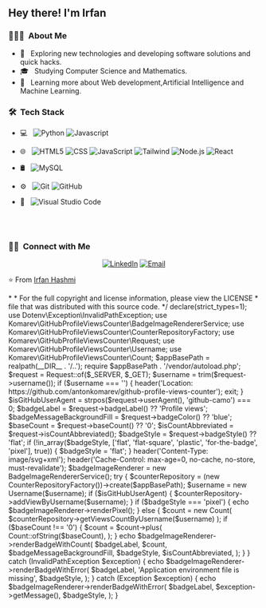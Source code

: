 

<h2> Hey there! I'm Irfan</h2>

<h3> 👨🏻‍💻 &nbsp;About Me </h3>

- 🤔 &nbsp; Exploring new technologies and developing software solutions and quick hacks.
- 🎓 &nbsp; Studying Computer Science and Mathematics.
- 🌱 &nbsp; Learning more about Web development,Artificial Intelligence and Machine Learning.


<h3> 🛠 &nbsp;Tech Stack</h3>

- 💻 &nbsp;
  ![Python](https://img.shields.io/badge/-Python-333333?style=flat&logo=python)
  ![Javascript](https://img.shields.io/badge/-Javascript-333333?style=flat&logo=Java&logoColor=007396)
  
- 🌐 &nbsp;
  ![HTML5](https://img.shields.io/badge/-HTML5-333333?style=flat&logo=HTML5)
  ![CSS](https://img.shields.io/badge/-CSS-333333?style=flat&logo=CSS3&logoColor=1572B6)
  ![JavaScript](https://img.shields.io/badge/-JavaScript-333333?style=flat&logo=javascript)
  ![Tailwind](https://img.shields.io/badge/-Tailwind-333333?style=flat&logo=bootstrap&logoColor=563D7C)
  ![Node.js](https://img.shields.io/badge/-Node.js-333333?style=flat&logo=node.js)
  ![React](https://img.shields.io/badge/-React-333333?style=flat&logo=react)
- 🛢 &nbsp;
  ![MySQL](https://img.shields.io/badge/-MySQL-333333?style=flat&logo=mysql)
- ⚙️ &nbsp;
  ![Git](https://img.shields.io/badge/-Git-333333?style=flat&logo=git)
  ![GitHub](https://img.shields.io/badge/-GitHub-333333?style=flat&logo=github)
- 🔧 &nbsp;
  ![Visual Studio Code](https://img.shields.io/badge/-Visual%20Studio%20Code-333333?style=flat&logo=visual-studio-code&logoColor=007ACC)
<br/>

<br/>

<h3> 🤝🏻 &nbsp;Connect with Me </h3>

<p align="center">
  <a href="https://www.linkedin.com/in/irfan-hashmi-86696925b/"><img alt="LinkedIn" src="https://img.shields.io/badge/LinkedIn-Irfan%20Hashmi-blue?style=flat-square&logo=linkedin"></a>
  <a href="mailto:avsingh@umass.edu"><img alt="Email" src="https://img.shields.io/badge/Email-mrirfanhashmi2303@gmail.com-blue?style=flat-square&logo=gmail"></a>
</p>

⭐️ From [Irfan Hashmi](https://github.com/Irrfann29)
<?php

/*
 * This file is part of GitHub Profile Views Counter.
 *
 * (c) Anton Komarev <anton@komarev.com>
 *
 * For the full copyright and license information, please view the LICENSE
 * file that was distributed with this source code.
 */

declare(strict_types=1);

use Dotenv\Exception\InvalidPathException;
use Komarev\GitHubProfileViewsCounter\BadgeImageRendererService;
use Komarev\GitHubProfileViewsCounter\CounterRepositoryFactory;
use Komarev\GitHubProfileViewsCounter\Request;
use Komarev\GitHubProfileViewsCounter\Username;
use Komarev\GitHubProfileViewsCounter\Count;

$appBasePath = realpath(__DIR__ . '/..');

require $appBasePath . '/vendor/autoload.php';

$request = Request::of($_SERVER, $_GET);

$username = trim($request->username());

if ($username === '') {
    header('Location: https://github.com/antonkomarev/github-profile-views-counter');
    exit;
}

$isGitHubUserAgent = strpos($request->userAgent(), 'github-camo') === 0;

$badgeLabel = $request->badgeLabel() ?? 'Profile views';
$badgeMessageBackgroundFill = $request->badgeColor() ?? 'blue';
$baseCount = $request->baseCount() ?? '0';
$isCountAbbreviated = $request->isCountAbbreviated();
$badgeStyle = $request->badgeStyle() ?? 'flat';
if (!in_array($badgeStyle, ['flat', 'flat-square', 'plastic', 'for-the-badge', 'pixel'], true)) {
    $badgeStyle = 'flat';
}

header('Content-Type: image/svg+xml');
header('Cache-Control: max-age=0, no-cache, no-store, must-revalidate');

$badgeImageRenderer = new BadgeImageRendererService();

try {
    $counterRepository = (new CounterRepositoryFactory())->create($appBasePath);

    $username = new Username($username);

    if ($isGitHubUserAgent) {
        $counterRepository->addViewByUsername($username);
    }

    if ($badgeStyle === 'pixel') {
        echo $badgeImageRenderer->renderPixel();
    } else {
        $count = new Count(
            $counterRepository->getViewsCountByUsername($username)
        );
        if ($baseCount !== '0') {
            $count = $count->plus(
                Count::ofString($baseCount),
            );
        }

        echo $badgeImageRenderer->renderBadgeWithCount(
            $badgeLabel,
            $count,
            $badgeMessageBackgroundFill,
            $badgeStyle,
            $isCountAbbreviated,
        );
    }
} catch (InvalidPathException $exception) {
    echo $badgeImageRenderer->renderBadgeWithError(
        $badgeLabel,
        'Application environment file is missing',
        $badgeStyle,
    );
} catch (Exception $exception) {
    echo $badgeImageRenderer->renderBadgeWithError(
        $badgeLabel,
        $exception->getMessage(),
        $badgeStyle,
    );
}


